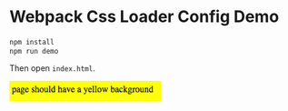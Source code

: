 Webpack Css Loader Config Demo
==============================

```
npm install
npm run demo
```

Then open `index.html`.

![demo](./images/demo.jpg)